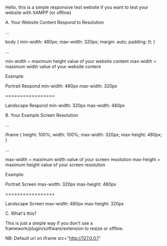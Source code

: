 Hello, this is a simple responsive test website if you want to test your website with XAMPP (or offline)

A. Your Website Content Respond to Resolution

...

body {
	min-width: 480px;
	max-width: 320px;
	margin: auto;
	padding: 0;
}

...

min-width = maximum height value of your website content
max-width = maximum width value of your website content

Example:

Portrait Respond
min-width: 480px
max-width: 320px

=================

Landscape Respond
min-width: 320px
max-width: 480px

B. Your Example Screen Resolution

...

iframe {
	height: 100%;
	width: 100%;
	max-width: 320px;
	max-height: 480px;
}

...

max-width = maximum width value of your screen resolution
max-height = maximum height value of your screen resolution

Example:

Portrait Screen
max-width: 320px
max-height: 480px

=================

Landscape Screen
max-width: 480px
max-height: 320px

C. What's this?

This is just a simple way if you don't use a framework/plugin/software/extension to resize or offline.

NB: Default url on iframe src="http://127.0.0.1"